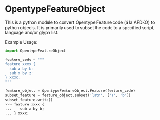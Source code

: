 # OpentypeFeatureObject
This is a python module to convert Opentype Feature code (á la AFDKO) to python objects.
It is primarily used to subset the code to a specified script, language and/or glyph list.

Example Usage:
```python
import OpentypeFeatureObject

feature_code = """
feature xxxx {
  sub a by b;
  sub x by z;
} xxxx;
"""

feature_object = OpentypeFeatureObject.Feature(feature_code)
subset_feature = feature_object.subset('latn', ['a', 'b'])
subset_feature.write()
>>> feature xxxx {
...    sub a by b;
... } xxxx;
```
